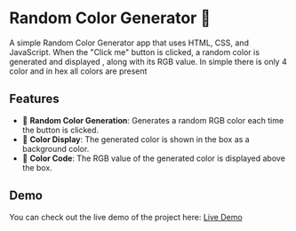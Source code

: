 # Random Color Generator 🎨

A simple Random Color Generator app that uses HTML, CSS, and JavaScript. When the "Click me" button is clicked, a random color is generated and displayed , along with its RGB value.
In simple there is only 4 color and in hex all colors are present

## Features
- 🎲 **Random Color Generation**: Generates a random RGB color each time the button is clicked.
- 🌈 **Color Display**: The generated color is shown in the box as a background color.
- 🎨 **Color Code**: The RGB value of the generated color is displayed above the box.

## Demo

You can check out the live demo of the project here: [Live Demo](https://lustrous-trifle-93c1f7.netlify.app/)
 
